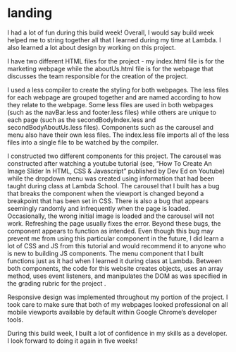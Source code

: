 # landing

I had a lot of fun during this build week! Overall, I would say build week helped me to string together all that I learned during my time at Lambda.  I also learned a lot about design by working on this project.

I have two different HTML files for the project - my index.html file is for the marketing webpage while the aboutUs.html file is for the webpage that discusses the team responsible for the creation of the project.

I used a less compiler to create the styling for both webpages. The less files for each webpage are grouped together and are named according to how they relate to the webpage. Some less files are used in both webpages (such as the navBar.less and footer.less files) while others are unique to each page (such as the secondBodyIndex.less and secondBodyAboutUs.less files).  Components such as the carousel and menu also have their own less files.  The index.less file imports all of the less files into a single file to be watched by the compiler.

I constructed two different components for this project.  The carousel was constructed after watching a youtube tutorial (see, “How To Create An Image Slider In HTML, CSS & Javascript” published by Dev Ed on Youtube) while the dropdown menu was created using information that had been taught during class at Lambda School. The carousel that I built has a bug that breaks the component when the viewport is changed beyond a breakpoint that has been set in CSS. There is also a bug that appears seemingly randomly and infrequently when the page is loaded.  Occasionally, the wrong initial image is loaded and the carousel will not work. Refreshing the page usually fixes the error. Beyond these bugs, the component appears to function as intended. Even though this bug may prevent me from using this particular component in the future, I did learn a lot of CSS and JS from this tutorial and would recommend it to anyone who is new to building JS components.  The menu component that I built functions just as it had when I learned it during class at Lambda. Between both components, the code for this website creates objects, uses an array method, uses event listeners, and manipulates the DOM as was specified in the grading rubric for the project .

Responsive design was implemented throughout my portion of the project. I took care to make sure that both of my webpages looked professional on all mobile viewports available by default within Google Chrome’s developer tools.

During this build week, I built a lot of confidence in my skills as a developer.  I look forward to doing it again in five weeks!
